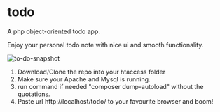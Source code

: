 # todo
A php object-oriented todo app.

Enjoy your personal todo note with nice ui and smooth functionality.

![to-do-snapshot](https://user-images.githubusercontent.com/28216793/151143423-f589a0c0-fca5-404a-a1df-af4af7785370.PNG)

1. Download/Clone the repo into your htaccess folder
2. Make sure your Apache and Mysql is running.
3. run command if needed "composer dump-autoload" without the quotations.
4. Paste url http://localhost/todo/ to your favourite browser and boom!




